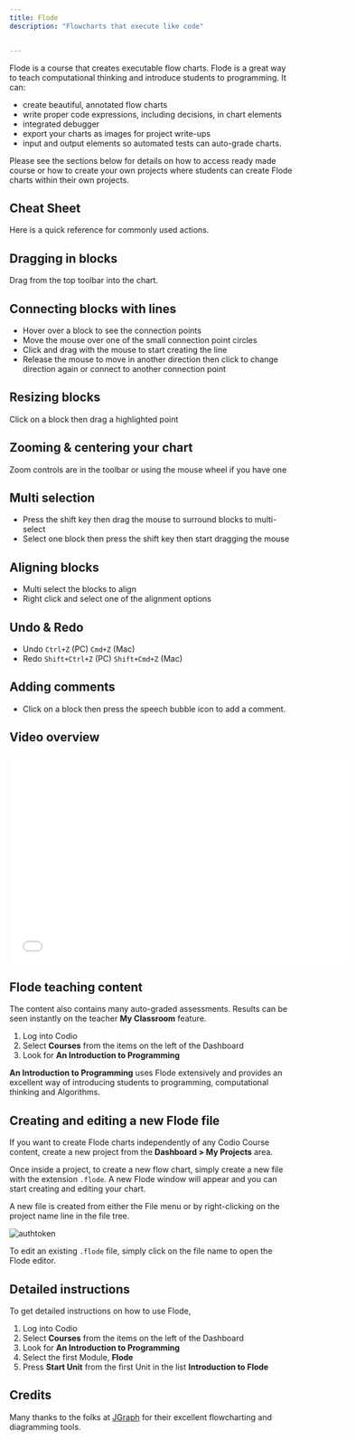 ```yaml
---
title: Flode
description: "Flowcharts that execute like code"


---
```


Flode is a course that creates executable flow charts. Flode is a great way to teach computational thinking and introduce students to programming. It can:

- create beautiful, annotated flow charts
- write proper code expressions, including decisions, in chart elements
- integrated debugger
- export your charts as images for project write-ups
- input and output elements so automated tests can auto-grade charts.

Please see the sections below for details on how to access ready made course or how to create your own projects where students can create Flode charts within their own projects.

## Cheat Sheet
Here is a quick reference for commonly used actions.

## Dragging in blocks
Drag from the top toolbar into the chart.

## Connecting blocks with lines
- Hover over a block to see the connection points
- Move the mouse over one of the small connection point circles
- Click and drag with the mouse to start creating the line
- Release the mouse to move in another direction then click to change direction again or connect to another connection point

## Resizing blocks
Click on a block then drag a highlighted point

## Zooming & centering your chart
Zoom controls are in the toolbar or using the mouse wheel if you have one

## Multi selection
- Press the shift key then drag the mouse to surround blocks to multi-select
- Select one block then press the shift key then start dragging the mouse

## Aligning blocks
- Multi select the blocks to align
- Right click and select one of the alignment options

## Undo & Redo
- Undo `Ctrl+Z` (PC) `Cmd+Z` (Mac)
- Redo `Shift+Ctrl+Z` (PC) `Shift+Cmd+Z` (Mac)

## Adding comments
- Click on a block then press the speech bubble icon to add a comment.

## Video overview

<div class="video">
<div class="video-wrapper">
<iframe src="//player.vimeo.com/video/138200825" width="600" height="370" frameborder="0" webkitallowfullscreen mozallowflscreen allowfullscreen></iframe>
</div>
</div>

## Flode teaching content
The content also contains many auto-graded assessments. Results can be seen instantly on the teacher **My Classroom** feature.

1. Log into Codio
1. Select **Courses** from the items on the left of the Dashboard
1. Look for **An Introduction to Programming**

**An Introduction to Programming** uses Flode extensively and provides an excellent way of introducing students to programming, computational thinking and Algorithms.


## Creating and editing a new Flode file
If you want to create Flode charts independently of any Codio Course content, create a new project from the **Dashboard > My Projects** area.

Once inside a project, to create a new flow chart, simply create a new file with the extension `.flode`. A new Flode window will appear and you can start creating and editing your chart.

A new file is created from either the File menu or by right-clicking on the project name line in the file tree.

![authtoken](/img/new-file.png)

To edit an existing `.flode` file, simply click on the file name to open the Flode editor.

## Detailed instructions
To get detailed instructions on how to use Flode,

1. Log into Codio
1. Select **Courses** from the items on the left of the Dashboard
1. Look for **An Introduction to Programming**
1. Select the first Module, **Flode**
1. Press **Start Unit** from the first Unit in the list **Introduction to Flode**

## Credits
Many thanks to the folks at [JGraph](http://www.jgraph.com/) for their excellent flowcharting and diagramming tools.
